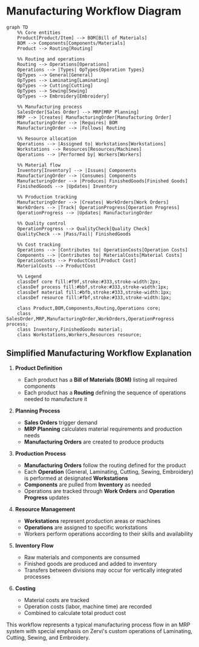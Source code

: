 # Manufacturing Workflow Diagram

```mermaid
graph TD
    %% Core entities
    Product[Product/Item] --> BOM[Bill of Materials]
    BOM --> Components[Components/Materials]
    Product --> Routing[Routing]
    
    %% Routing and operations
    Routing --> Operations[Operations]
    Operations --> |Types| OpTypes{Operation Types}
    OpTypes --> General[General]
    OpTypes --> Laminating[Laminating]
    OpTypes --> Cutting[Cutting]
    OpTypes --> Sewing[Sewing]
    OpTypes --> Embroidery[Embroidery]
    
    %% Manufacturing process
    SalesOrder[Sales Order] --> MRP[MRP Planning]
    MRP --> |Creates| ManufacturingOrder[Manufacturing Order]
    ManufacturingOrder --> |Requires| BOM
    ManufacturingOrder --> |Follows| Routing
    
    %% Resource allocation
    Operations --> |Assigned to| Workstations[Workstations]
    Workstations --> Resources[Resources/Machines]
    Operations --> |Performed by| Workers[Workers]
    
    %% Material flow
    Inventory[Inventory] --> |Issues| Components
    ManufacturingOrder --> |Consumes| Components
    ManufacturingOrder --> |Produces| FinishedGoods[Finished Goods]
    FinishedGoods --> |Updates| Inventory
    
    %% Production tracking
    ManufacturingOrder --> |Creates| WorkOrders[Work Orders]
    WorkOrders --> |Track| OperationProgress[Operation Progress]
    OperationProgress --> |Updates| ManufacturingOrder
    
    %% Quality control
    OperationProgress --> QualityCheck[Quality Check]
    QualityCheck --> |Pass/Fail| FinishedGoods
    
    %% Cost tracking
    Operations --> |Contributes to| OperationCosts[Operation Costs]
    Components --> |Contributes to| MaterialCosts[Material Costs]
    OperationCosts --> ProductCost[Product Cost]
    MaterialCosts --> ProductCost
    
    %% Legend
    classDef core fill:#f9f,stroke:#333,stroke-width:2px;
    classDef process fill:#bbf,stroke:#333,stroke-width:1px;
    classDef material fill:#bfb,stroke:#333,stroke-width:1px;
    classDef resource fill:#fbf,stroke:#333,stroke-width:1px;
    
    class Product,BOM,Components,Routing,Operations core;
    class SalesOrder,MRP,ManufacturingOrder,WorkOrders,OperationProgress process;
    class Inventory,FinishedGoods material;
    class Workstations,Workers,Resources resource;
```

## Simplified Manufacturing Workflow Explanation

1. **Product Definition**
   - Each product has a **Bill of Materials (BOM)** listing all required components
   - Each product has a **Routing** defining the sequence of operations needed to manufacture it

2. **Planning Process**
   - **Sales Orders** trigger demand
   - **MRP Planning** calculates material requirements and production needs
   - **Manufacturing Orders** are created to produce products

3. **Production Process**
   - **Manufacturing Orders** follow the routing defined for the product
   - Each **Operation** (General, Laminating, Cutting, Sewing, Embroidery) is performed at designated **Workstations**
   - **Components** are pulled from **Inventory** as needed
   - Operations are tracked through **Work Orders** and **Operation Progress** updates

4. **Resource Management**
   - **Workstations** represent production areas or machines
   - **Operations** are assigned to specific workstations
   - Workers perform operations according to their skills and availability

5. **Inventory Flow**
   - Raw materials and components are consumed
   - Finished goods are produced and added to inventory
   - Transfers between divisions may occur for vertically integrated processes

6. **Costing**
   - Material costs are tracked
   - Operation costs (labor, machine time) are recorded
   - Combined to calculate total product cost

This workflow represents a typical manufacturing process flow in an MRP system with special emphasis on Zervi's custom operations of Laminating, Cutting, Sewing, and Embroidery.
